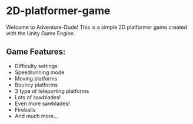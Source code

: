# 2D-platformer-game
<p>Welcome to Adventure-Dude! This is a simple 2D platformer game created with the Unity Game Engine. </p>

<h2> Game Features:</h2>
<ul>
  <li>Difficulty settings</li>
  <li>Speedrunning mode</li>
  <li>Moving platforms</li>
  <li>Bouncy platforms</li>
  <li>3 type of teleporting platforms</li>
  <li>Lots of sawblades!</li>
  <li>Even more sawblades!</li>
  <li>Fireballs</li>
  <li>And much more...</li>
</ul>
